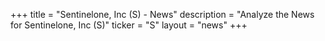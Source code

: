 +++
title = "Sentinelone, Inc (S) - News"
description = "Analyze the News for Sentinelone, Inc (S)"
ticker = "S"
layout = "news"
+++

